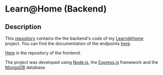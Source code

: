 # Learn@Home (Backend)

## Description

This [repository](https://github.com/werner94fribourg/learn-at-home-backend) contains the the backend's code of my [Learn@Home](https://www.figma.com/file/BMomGVZqLZb811mDMShpLu/UI-design-Sportify-FR?node-id=0%3A1) project. You can find the documentation of the endpoints [here](https://api-learn-at-home.herokuapp.com/api/docs).

[Here](https://github.com/werner94fribourg/learn-at-home-frontend) is the repository of the frontend.

The project was developed using [Node.js](https://nodejs.org/en/about), the [Express.js](https://expressjs.com/) framework and the [MongoDB](https://www.mongodb.com/) database.
